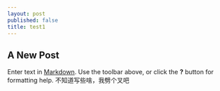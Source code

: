 ```yaml
---
layout: post
published: false
title: test1
---
```

## A New Post

Enter text in [Markdown](http://daringfireball.net/projects/markdown/). Use the toolbar above, or click the **?** button for formatting help.
不知道写些啥，我劈个叉吧